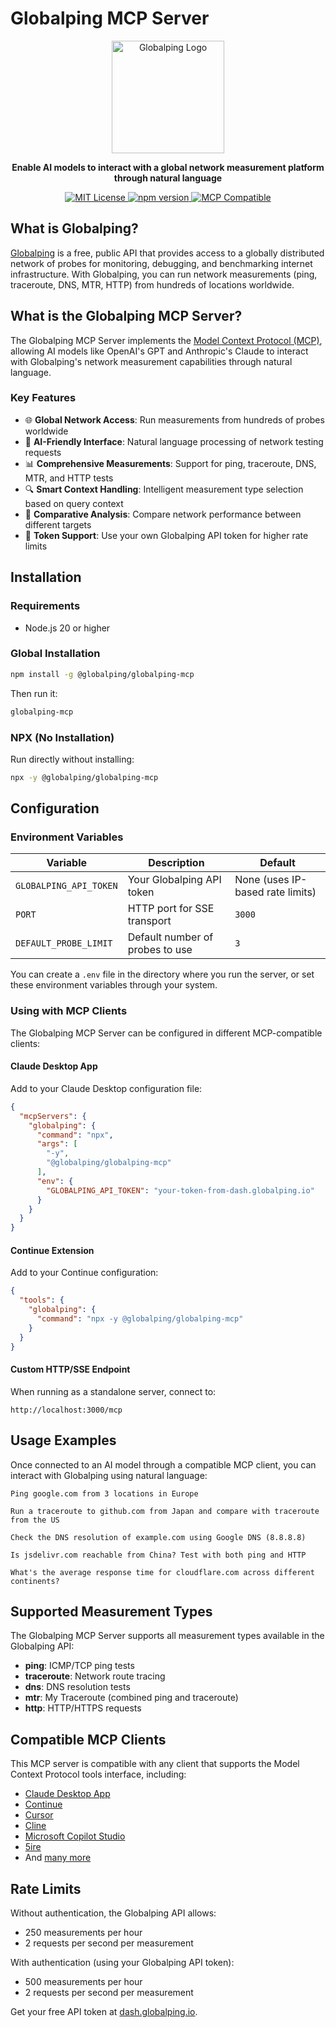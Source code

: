 # Globalping MCP Server

<p align="center">
  <img src="https://raw.githubusercontent.com/jsdelivr/globalping-probe/main/docs/img/logo.svg" alt="Globalping Logo" width="180"/>
</p>

<p align="center">
  <b>Enable AI models to interact with a global network measurement platform through natural language</b>
</p>

<p align="center">
  <a href="https://github.com/jsdelivr/globalping-mcp/blob/main/LICENSE">
    <img src="https://img.shields.io/badge/license-MIT-blue.svg" alt="MIT License">
  </a>
  <a href="https://www.npmjs.com/package/@globalping/globalping-mcp">
    <img src="https://img.shields.io/npm/v/@globalping/globalping-mcp.svg" alt="npm version">
  </a>
  <a href="https://github.com/modelcontextprotocol/modelcontextprotocol">
    <img src="https://img.shields.io/badge/MCP-compatible-brightgreen.svg" alt="MCP Compatible">
  </a>
</p>

## What is Globalping?

[Globalping](https://github.com/jsdelivr/globalping) is a free, public API that provides access to a globally distributed network of probes for monitoring, debugging, and benchmarking internet infrastructure. With Globalping, you can run network measurements (ping, traceroute, DNS, MTR, HTTP) from hundreds of locations worldwide.

## What is the Globalping MCP Server?

The Globalping MCP Server implements the [Model Context Protocol (MCP)](https://modelcontextprotocol.io), allowing AI models like OpenAI's GPT and Anthropic's Claude to interact with Globalping's network measurement capabilities through natural language.

### Key Features

- 🌐 **Global Network Access**: Run measurements from hundreds of probes worldwide
- 🤖 **AI-Friendly Interface**: Natural language processing of network testing requests
- 📊 **Comprehensive Measurements**: Support for ping, traceroute, DNS, MTR, and HTTP tests
- 🔍 **Smart Context Handling**: Intelligent measurement type selection based on query context
- 🔄 **Comparative Analysis**: Compare network performance between different targets
- 🔑 **Token Support**: Use your own Globalping API token for higher rate limits

## Installation

### Requirements

- Node.js 20 or higher

### Global Installation

```bash
npm install -g @globalping/globalping-mcp
```

Then run it:

```bash
globalping-mcp
```

### NPX (No Installation)

Run directly without installing:

```bash
npx -y @globalping/globalping-mcp
```


## Configuration

### Environment Variables

| Variable | Description | Default |
|----------|-------------|---------|
| `GLOBALPING_API_TOKEN` | Your Globalping API token | None (uses IP-based rate limits) |
| `PORT` | HTTP port for SSE transport | `3000` |
| `DEFAULT_PROBE_LIMIT` | Default number of probes to use | `3` |


You can create a `.env` file in the directory where you run the server, or set these environment variables through your system.

### Using with MCP Clients

The Globalping MCP Server can be configured in different MCP-compatible clients:

#### Claude Desktop App

Add to your Claude Desktop configuration file:

```json
{
  "mcpServers": {
    "globalping": {
      "command": "npx",
      "args": [
        "-y",
        "@globalping/globalping-mcp"
      ],
      "env": {
        "GLOBALPING_API_TOKEN": "your-token-from-dash.globalping.io"
      }
    }
  }
}
```

#### Continue Extension

Add to your Continue configuration:

```json
{
  "tools": {
    "globalping": {
      "command": "npx -y @globalping/globalping-mcp"
    }
  }
}
```

#### Custom HTTP/SSE Endpoint

When running as a standalone server, connect to:

```
http://localhost:3000/mcp
```

## Usage Examples

Once connected to an AI model through a compatible MCP client, you can interact with Globalping using natural language:

```
Ping google.com from 3 locations in Europe
```

```
Run a traceroute to github.com from Japan and compare with traceroute from the US
```

```
Check the DNS resolution of example.com using Google DNS (8.8.8.8)
```

```
Is jsdelivr.com reachable from China? Test with both ping and HTTP
```

```
What's the average response time for cloudflare.com across different continents?
```

## Supported Measurement Types

The Globalping MCP Server supports all measurement types available in the Globalping API:

- **ping**: ICMP/TCP ping tests
- **traceroute**: Network route tracing
- **dns**: DNS resolution tests
- **mtr**: My Traceroute (combined ping and traceroute)
- **http**: HTTP/HTTPS requests

## Compatible MCP Clients

This MCP server is compatible with any client that supports the Model Context Protocol tools interface, including:

- [Claude Desktop App](https://claude.ai/download)
- [Continue](https://github.com/continuedev/continue)
- [Cursor](https://cursor.com)
- [Cline](https://github.com/cline/cline)
- [Microsoft Copilot Studio](https://learn.microsoft.com/en-us/microsoft-copilot-studio/agent-extend-action-mcp)
- [5ire](https://github.com/nanbingxyz/5ire)
- And [many more](https://modelcontextprotocol.io/clients)

## Rate Limits

Without authentication, the Globalping API allows:
- 250 measurements per hour
- 2 requests per second per measurement

With authentication (using your Globalping API token):
- 500 measurements per hour
- 2 requests per second per measurement

Get your free API token at [dash.globalping.io](https://dash.globalping.io).

